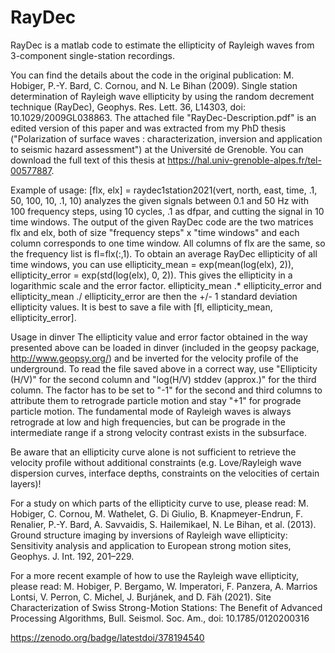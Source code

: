 # RayDec
RayDec is a matlab code to estimate the ellipticity of Rayleigh waves from 3-component single-station recordings.

You can find the details about the code in the original publication:
M. Hobiger, P.-Y. Bard, C. Cornou, and N. Le Bihan (2009). Single station determination of Rayleigh wave ellipticity by using the random decrement technique (RayDec), Geophys. Res. Lett. 36, L14303, doi: 10.1029/2009GL038863.
The attached file "RayDec-Description.pdf" is an edited version of this paper and was extracted from my PhD thesis ("Polarization of surface waves : characterization, inversion and application to seismic hazard assessment") at the Université de Grenoble. You can download the full text of this thesis at https://hal.univ-grenoble-alpes.fr/tel-00577887.

Example of usage:
[flx, elx] = raydec1station2021(vert, north, east, time, .1, 50, 100, 10, .1, 10)
analyzes the given signals between 0.1 and 50 Hz with 100 frequency steps, using 10 cycles, .1 as dfpar, and cutting the signal in 10 time windows.
The output of the given RayDec code are the two matrices flx and elx, both of size "frequency steps" x "time windows" and each column corresponds to one time window. All columns of flx are the same, so the frequency list is fl=flx(:,1).
To obtain an average RayDec ellipticity of all time windows, you can use
ellipticity_mean = exp(mean(log(elx), 2)),
ellipticity_error = exp(std(log(elx), 0, 2)).
This gives the ellipticity in a logarithmic scale and the error factor. 
ellipticity_mean .* ellipticity_error and ellipticity_mean ./ ellipticity_error are then the +/- 1 standard deviation ellipticity values. 
It is best to save a file with [fl, ellipticity_mean, ellipticity_error].

Usage in dinver
The ellipticity value and error factor obtained in the way presented above can be loaded in dinver (included in the geopsy package, http://www.geopsy.org/) and be inverted for the velocity profile of the underground. To read the file saved above in a correct way, use "Ellipticity (H/V)" for the second column and "log(H/V) stddev (approx.)" for the third column. The factor has to be set to "-1" for the second and third columns to attribute them to retrograde particle motion and stay "+1" for prograde particle motion. The fundamental mode of Rayleigh waves is always retrograde at low and high frequencies, but can be prograde in the intermediate range if a strong velocity contrast exists in the subsurface.

Be aware that an ellipticity curve alone is not sufficient to retrieve the velocity profile without additional constraints (e.g. Love/Rayleigh wave dispersion curves, interface depths, constraints on the velocities of certain layers)!

For a study on which parts of the ellipticity curve to use, please read:
M. Hobiger, C. Cornou, M. Wathelet, G. Di Giulio, B. Knapmeyer-Endrun, F. Renalier, P.-Y. Bard, A. Savvaidis, S. Hailemikael, N. Le Bihan, et al. (2013). Ground structure imaging by inversions of Rayleigh wave ellipticity: Sensitivity analysis and application to European strong motion sites, Geophys. J. Int. 192, 201–229.

For a more recent example of how to use the Rayleigh wave ellipticity, please read:
M. Hobiger, P. Bergamo, W. Imperatori, F. Panzera, A. Marrios Lontsi, V. Perron, C. Michel, J. Burjánek, and D. Fäh (2021). Site Characterization of Swiss Strong-Motion Stations: The Benefit of Advanced Processing Algorithms, Bull. Seismol. Soc. Am., doi: 10.1785/0120200316

https://zenodo.org/badge/latestdoi/378194540
